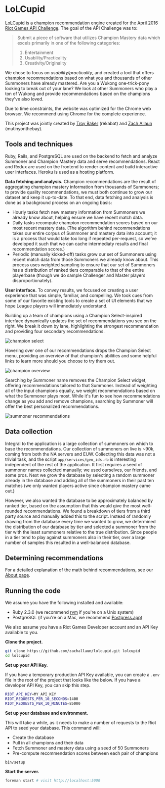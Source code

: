 # LoLCupid

[LoLCupid](http://www.lolcupid.me) is a champion recommendation engine created for the [April 2016 Riot Games API Challenge](https://developer.riotgames.com/discussion/announcements/show/eoq3tZd1). The goal of the API Challenge was to:

> Submit a piece of software that utilizes Champion Mastery data which excels primarily in one of the following categories:
>
> 1. Entertainment
> 2. Usability/Practicality
> 3. Creativity/Originality

We chose to focus on *usability/practicality*, and created a tool that offers champion recommendations based on what you and thousands of other Summoners have already mastered. Are you a Wukong one-trick-pony looking to break out of your lane? We look at other Summoners who play a ton of Wukong and provide recommendations based on the champions they've also loved.

Due to time constraints, the website was optimized for the Chrome web browser. We recommend using Chrome for the complete experience.

This project was jointly created by [Troy Baker](https://github.com/rekabat) (rekabat) and [Zach Allaun](https://github.com/zachallaun) (mutinyonthebay).

## Tools and techniques

Ruby, Rails, and PostgreSQL are used on the backend to fetch and analyze Summoner and Champion Mastery data and serve recommendations. React and Redux are used on the frontend to render content and build interactive user interfaces. Heroku is used as a hosting platform.

**Data fetching and analysis.** Champion recommendations are the result of aggregating champion mastery information from thousands of Summoners; to provide quality recommendations, we must both continue to grow our dataset and keep it up-to-date. To that end, data fetching and analysis is done as a background process on an ongoing basis:

- Hourly tasks fetch new mastery information from Summoners we already know about, helping ensure we have recent match data.
- Daily tasks recompute champion recommendation scores based on our most recent mastery data. (The algorithm behind recommendations takes our entire corpus of Summoner and mastery data into account; it is a process that would take too long if repeated per-request, so we've developed it such that we can cache intermediaty results and final recommendation scores.)
- Periodic (manually kicked-off) tasks grow our set of Summoners using recent match data from those Summoners we already know about. This process uses weighted sampling to ensure that our set of Summoners has a distribution of ranked tiers comparable to that of the entire playerbase (though we do sample Challenger and Master players disproportionately).

**User interface.** To convey results, we focused on creating a user experience that was simple, familiar, and compelling. We took cues from some of our favorite existing tools to create a set of UI elements that we hope League players will immediately understand.

Building up a team of champions using a Champion Select-inspired interface dynamically updates the set of recommendations you see on the right. We break it down by lane, highlighting the strongest recommendation and providing four secondary recommendations.

![champion select](http://i.imgur.com/h4D7SlN.png)

Hovering over one of our recommendations drops the Champion Select menu, providing an overview of that champion's abilities and some helpful links to learn more should you choose to try them out.

![champion overview](http://i.imgur.com/bTzcaQH.png)

Searching by Summoner name removes the Champion Select widget, offering recommendations tailored to that Summoner. Instead of weighting all of the input champions equally, we weight recommendations based on what the Summoner plays most. While it's fun to see how recommendations change as you add and remove champions, searching by Summoner will offer the best personalized recommendations.

![summoner recommendations](http://i.imgur.com/uldWeJ8.png)

## Data collection

Integral to the application is a large collection of summoners on which to base the recommendations. Our collection of summoners on live is ~90k, coming from both the NA servers and EUW. Collecting this data was not a trivial task, and the script `app/services/gen_ids.rb` is interesting independent of the rest of the application. It first requires a seed of summoner names collected manually; we used ourselves, our friends, and some pros. Next we grow the database by selecting a random summoner already in the database and adding all of the summoners in their past ten matches (we only wanted players active since champion mastery came out.)

However, we also wanted the database to be approximately balanced by ranked tier, based on the assumption that this would give the most well-rounded recommendations. We found a breakdown of tiers from a third party source and manually added this to the script. Instead of randomly drawing from the database every time we wanted to grow, we determined the distribution of our database by tier and selected a summoner from the tier with the least summoners relative to the true distribution. Since people in a tier tend to play against summoners also in their tier, over a large number of samples this resulted in a well-balanced database.

## Determining recommendations

For a detailed explanation of the math behind recommendations, see our [About page](http://www.lolcupid.me/about).

## Running the code
We assume you have the following installed and available:

- Ruby 2.3.0 (we recommend [rvm](https://rvm.io/rvm/basics) if you're on a Unix system)
- PostgreSQL (if you're on a Mac, we recommend [Postgress.app](http://postgresapp.com/))

We also assume you have a Riot Games Developer account and an API Key available to you.

**Clone the project.**

```sh
git clone https://github.com/zachallaun/lolcupid.git lolcupid
cd lolcupid
```

**Set up your API Key.**

If you have a temporary production API Key available, you can create a `.env` file in the root of the project that looks like the below. If you have a developer API Key, you can skip this step.

```sh
RIOT_API_KEY=MY_API_KEY
RIOT_REQUESTS_PER_10_SECONDS=1400
RIOT_REQUESTS_PER_10_MINUTES=85000
```

**Set up your database and environment.**

This will take a while, as it needs to make a number of requests to the Riot API to seed your database. This command will:

- Create the database
- Pull in all champions and their data
- Fetch Summoner and mastery data using a seed of 50 Summoners
- Pre-compute recommendation scores between each pair of champions

```sh
bin/setup
```

**Start the server.**

```sh
foreman start # visit http://localhost:5000
```
